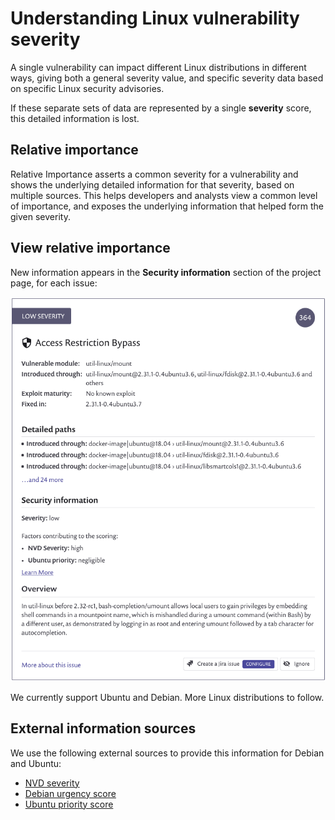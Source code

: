 # Understanding Linux vulnerability severity

A single vulnerability can impact different Linux distributions in different ways, giving both a general severity value, and specific severity data based on specific Linux security advisories.

If these separate sets of data are represented by a single **severity** score, this detailed information is lost.

## Relative importance

Relative Importance asserts a common severity for a vulnerability and shows the underlying detailed information for that severity, based on multiple sources. This helps developers and analysts view a common level of importance, and exposes the underlying information that helped form the given severity.

## View relative importance

New information appears in the **Security information** section of the project page, for each issue:

![](../../.gitbook/assets/image-4-%20%281%29%20%281%29%20%283%29.png)

We currently support Ubuntu and Debian. More Linux distributions to follow.

## External information sources

We use the following external sources to provide this information for Debian and Ubuntu:

* [NVD severity](https://nvd.nist.gov/vuln)
* [Debian urgency score](https://security-team.debian.org/security_tracker.html#severity-levels)
* [Ubuntu priority score](https://people.canonical.com/~ubuntu-security/cve/priority.html)

